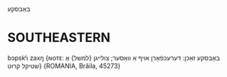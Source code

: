 באַבסקע

SOUTHEASTERN
==============

bɔpskʲɩ zaxŋ {ɴᴏᴛᴇ: באָבסקע זאַכן: דערעכפֿאָרן אויף אַ וואַסער; צולייגן {למשל} אַ שטיקל קרוט} {ROMANIA, Brăila, 45273}
